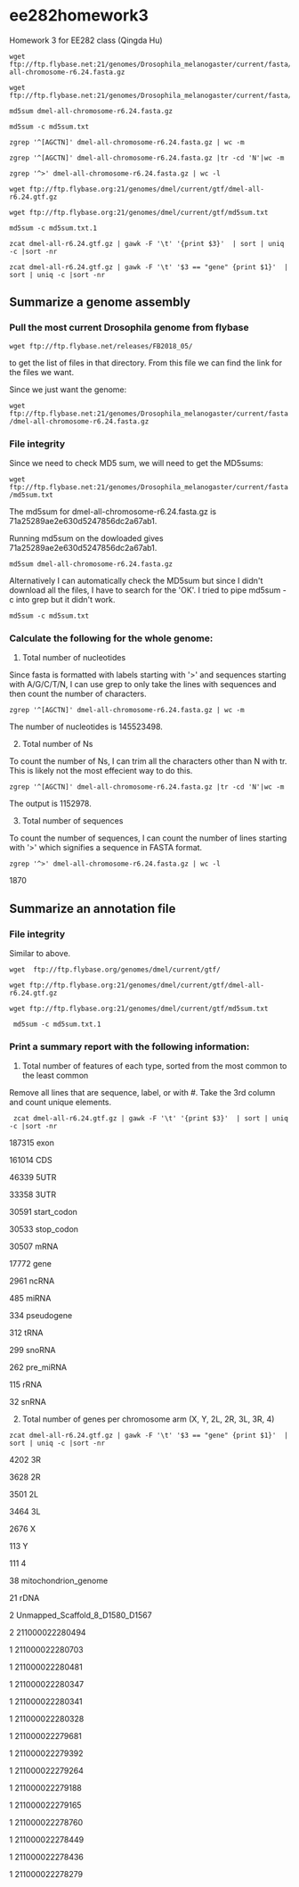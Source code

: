 # ee282homework3

Homework 3 for EE282 class (Qingda Hu)

```
wget ftp://ftp.flybase.net:21/genomes/Drosophila_melanogaster/current/fasta/dmel-all-chromosome-r6.24.fasta.gz

wget ftp://ftp.flybase.net:21/genomes/Drosophila_melanogaster/current/fasta/md5sum.txt

md5sum dmel-all-chromosome-r6.24.fasta.gz

md5sum -c md5sum.txt 

zgrep '^[AGCTN]' dmel-all-chromosome-r6.24.fasta.gz | wc -m

zgrep '^[AGCTN]' dmel-all-chromosome-r6.24.fasta.gz |tr -cd 'N'|wc -m 

zgrep '^>' dmel-all-chromosome-r6.24.fasta.gz | wc -l

wget ftp://ftp.flybase.org:21/genomes/dmel/current/gtf/dmel-all-r6.24.gtf.gz

wget ftp://ftp.flybase.org:21/genomes/dmel/current/gtf/md5sum.txt

md5sum -c md5sum.txt.1

zcat dmel-all-r6.24.gtf.gz | gawk -F '\t' '{print $3}'  | sort | uniq -c |sort -nr

zcat dmel-all-r6.24.gtf.gz | gawk -F '\t' '$3 == "gene" {print $1}'  | sort | uniq -c |sort -nr
```


## Summarize a genome assembly

### Pull the most current Drosophila genome from flybase

`wget ftp://ftp.flybase.net/releases/FB2018_05/`

to get the list of files in that directory. From this file we can find the link for the files we want.

Since we just want the genome:

`wget ftp://ftp.flybase.net:21/genomes/Drosophila_melanogaster/current/fasta/dmel-all-chromosome-r6.24.fasta.gz`

### File integrity

Since we need to check MD5 sum, we will need to get the MD5sums:

`wget ftp://ftp.flybase.net:21/genomes/Drosophila_melanogaster/current/fasta/md5sum.txt`

The md5sum for dmel-all-chromosome-r6.24.fasta.gz is 71a25289ae2e630d5247856dc2a67ab1.

Running md5sum on the dowloaded gives 71a25289ae2e630d5247856dc2a67ab1. 

`md5sum dmel-all-chromosome-r6.24.fasta.gz`

Alternatively I can automatically check the MD5sum but since I didn't download all the files, I have to search for the 'OK'. I tried to pipe md5sum -c into grep but it didn't work. 

` md5sum -c md5sum.txt  `

### Calculate the following for the whole genome:

1. Total number of nucleotides

Since fasta is formatted with labels starting with '>' and sequences starting with A/G/C/T/N, I can use grep to only take the lines with sequences and then count the number of characters.

`zgrep '^[AGCTN]' dmel-all-chromosome-r6.24.fasta.gz | wc -m` 

The number of nucleotides is 145523498.

2. Total number of Ns

To count the number of Ns, I can trim all the characters other than N with tr. This is likely not the most effecient way to do this. 

`zgrep '^[AGCTN]' dmel-all-chromosome-r6.24.fasta.gz |tr -cd 'N'|wc -m `

The output is 1152978.

3. Total number of sequences

To count the number of sequences, I can count the number of lines starting with '>' which signifies a sequence in FASTA format.

`zgrep '^>' dmel-all-chromosome-r6.24.fasta.gz | wc -l`

1870

## Summarize an annotation file

### File integrity

Similar to above.

```
wget  ftp://ftp.flybase.org/genomes/dmel/current/gtf/

wget ftp://ftp.flybase.org:21/genomes/dmel/current/gtf/dmel-all-r6.24.gtf.gz

wget ftp://ftp.flybase.org:21/genomes/dmel/current/gtf/md5sum.txt

 md5sum -c md5sum.txt.1 
```

### Print a summary report with the following information:

1. Total number of features of each type, sorted from the most common to the least common

Remove all lines that are sequence, label, or with #. Take the 3rd column and count unique elements. 

` zcat dmel-all-r6.24.gtf.gz | gawk -F '\t' '{print $3}'  | sort | uniq -c |sort -nr`

 187315 exon
 
 161014 CDS
 
 46339 5UTR
 
 33358 3UTR
 
 30591 start_codon
 
 30533 stop_codon
 
 30507 mRNA
 
 17772 gene
 
 2961 ncRNA
 
 485 miRNA
 
 334 pseudogene
 
 312 tRNA
 
 299 snoRNA
 
 262 pre_miRNA
 
 115 rRNA
 
 32 snRNA
      
2. Total number of genes per chromosome arm (X, Y, 2L, 2R, 3L, 3R, 4)

`zcat dmel-all-r6.24.gtf.gz | gawk -F '\t' '$3 == "gene" {print $1}'  | sort | uniq -c |sort -nr`

4202 3R

3628 2R

3501 2L

3464 3L

2676 X

113 Y

111 4

38 mitochondrion_genome

21 rDNA

2 Unmapped_Scaffold_8_D1580_D1567

2 211000022280494

1 211000022280703

1 211000022280481

1 211000022280347

1 211000022280341

1 211000022280328

1 211000022279681

1 211000022279392

1 211000022279264

1 211000022279188

1 211000022279165

1 211000022278760

1 211000022278449

1 211000022278436

1 211000022278279
